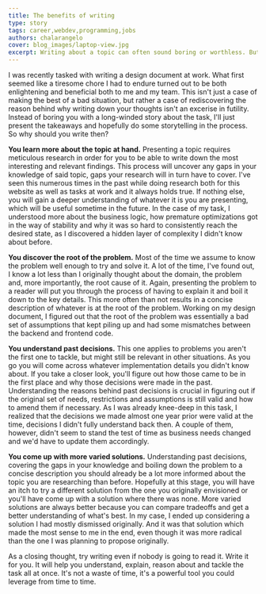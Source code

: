 ```yaml
---
title: The benefits of writing
type: story
tags: career,webdev,programming,jobs
authors: chalarangelo
cover: blog_images/laptop-view.jpg
excerpt: Writing about a topic can often sound boring or worthless. But there are significant benefits to doing it from time to time.
---
```


I was recently tasked with writing a design document at work. What first seemed like a tiresome chore I had to endure turned out to be both enlightening and beneficial both to me and my team. This isn't just a case of making the best of a bad situation, but rather a case of rediscovering the reason behind why writing down your thoughts isn't an excerise in futility. Instead of boring you with a long-winded story about the task, I'll just present the takeaways and hopefully do some storytelling in the process. So why should you write then?

**You learn more about the topic at hand.** Presenting a topic requires meticulous research in order for you to be able to write down the most interesting and relevant findings. This process will uncover any gaps in your knowledge of said topic, gaps your research will in turn have to cover. I've seen this numerous times in the past while doing research both for this website as well as tasks at work and it always holds true. If nothing else, you will gain a deeper understanding of whatever it is you are presenting, which will be useful sometime in the future. In the case of my task, I understood more about the business logic, how premature optimizations got in the way of stability and why it was so hard to consistently reach the desired state, as I discovered a hidden layer of complexity I didn't know about before.

**You discover the root of the problem.** Most of the time we assume to know the problem well enough to try and solve it. A lot of the time, I've found out, I know a lot less than I originally thought about the domain, the problem and, more importantly, the root cause of it. Again, presenting the problem to a reader will put you through the process of having to explain it and boil it down to the key details. This more often than not results in a concise description of whatever is at the root of the problem. Working on my design document, I figured out that the root of the problem was essentially a bad set of assumptions that kept piling up and had some mismatches between the backend and frontend code.

**You understand past decisions.** This one applies to problems you aren't the first one to tackle, but might still be relevant in other situations. As you go you will come across whatever implementation details you didn't know about. If you take a closer look, you'll figure out how those came to be in the first place and why those decisions were made in the past. Understanding the reasons behind past decisions is crucial in figuring out if the original set of needs, restrictions and assumptions is still valid and how to amend them if necessary. As I was already knee-deep in this task, I realized that the decisions we made almost one year prior were valid at the time, decisions I didn't fully understand back then. A couple of them, however, didn't seem to stand the test of time as business needs changed and we'd have to update them accordingly.

**You come up with more varied solutions.** Understanding past decisions, covering the gaps in your knowledge and boiling down the problem to a concise description you should already be a lot more informed about the topic you are researching than before. Hopefully at this stage, you will have an itch to try a different solution from the one you originally envisioned or you'll have come up with a solution where there was none. More varied solutions are always better because you can compare tradeoffs and get a better understanding of what's best. In my case, I ended up considering a solution I had mostly dismissed originally. And it was that solution which made the most sense to me in the end, even though it was more radical than the one I was planning to propose originally.

As a closing thought, try writing even if nobody is going to read it. Write it for you. It will help you understand, explain, reason about and tackle the task all at once. It's not a waste of time, it's a powerful tool you could leverage from time to time.
